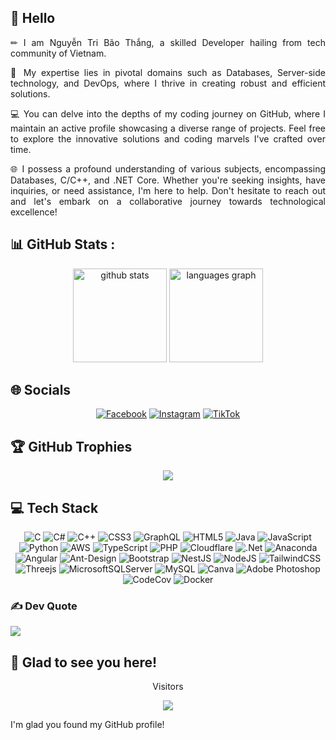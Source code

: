 ## 👋 Hello

<p align="justify">
✏ I am Nguyễn Tri Bão Thắng, a skilled Developer hailing from tech community of Vietnam.
</p>

<p align="justify">
🚀 My expertise lies in pivotal domains such as Databases, Server-side technology, and DevOps, where I thrive in creating robust and efficient solutions.
</p>

<p align="justify">
💻 You can delve into the depths of my coding journey on GitHub, where I maintain an active profile showcasing a diverse range of projects. Feel free to explore the innovative solutions and coding marvels I've crafted over time.
</p>

<p align="justify">
🌐 I possess a profound understanding of various subjects, encompassing Databases, C/C++, and .NET Core. Whether you're seeking insights, have inquiries, or need assistance, I'm here to help. Don't hesitate to reach out and let's embark on a collaborative journey towards technological excellence!
</p>

## 📊 GitHub Stats :
<div align="center">
  <img loading="lazy" src="https://github-readme-stats.vercel.app/api?username=NguyenTriBaoThang&theme=radical&hide_border=false&include_all_commits=false&count_private=false" height="150" alt="github stats"  />
  <img loading="lazy" src="https://github-readme-stats.vercel.app/api/top-langs/?username=NguyenTriBaoThang&theme=radical&hide_border=false&include_all_commits=false&count_private=false&layout=compact" height="150" alt="languages graph"  />
</div>

## 🌐 Socials
<div align="center">
  
[![Facebook](https://img.shields.io/badge/Facebook-%231877F2.svg?logo=Facebook&logoColor=white)](https://facebook.com/https://www.facebook.com/bao.thangn/) [![Instagram](https://img.shields.io/badge/Instagram-%23E4405F.svg?logo=Instagram&logoColor=white)](https://instagram.com/https://www.instagram.com/tieuhacsaito/) [![TikTok](https://img.shields.io/badge/TikTok-%23000000.svg?logo=TikTok&logoColor=white)](https://tiktok.com/@https://www.tiktok.com/@tieuhacsaito) 

</div>

## 🏆 GitHub Trophies
<div align="center">
  
![](https://github-trophies.vercel.app/?username=NguyenTriBaoThang&theme=radical&no-frame=false&no-bg=false&margin-w=4)
</div>

## 💻 Tech Stack
<div align="center">
  
![C](https://img.shields.io/badge/c-%2300599C.svg?style=plastic&logo=c&logoColor=white) ![C#](https://img.shields.io/badge/c%23-%23239120.svg?style=plastic&logo=c-sharp&logoColor=white) ![C++](https://img.shields.io/badge/c++-%2300599C.svg?style=plastic&logo=c%2B%2B&logoColor=white) ![CSS3](https://img.shields.io/badge/css3-%231572B6.svg?style=plastic&logo=css3&logoColor=white) ![GraphQL](https://img.shields.io/badge/-GraphQL-E10098?style=plastic&logo=graphql&logoColor=white) ![HTML5](https://img.shields.io/badge/html5-%23E34F26.svg?style=plastic&logo=html5&logoColor=white) ![Java](https://img.shields.io/badge/java-%23ED8B00.svg?style=plastic&logo=java&logoColor=white) ![JavaScript](https://img.shields.io/badge/javascript-%23323330.svg?style=plastic&logo=javascript&logoColor=%23F7DF1E) ![Python](https://img.shields.io/badge/python-3670A0?style=plastic&logo=python&logoColor=ffdd54) ![AWS](https://img.shields.io/badge/AWS-%23FF9900.svg?style=plastic&logo=amazon-aws&logoColor=white) ![TypeScript](https://img.shields.io/badge/typescript-%23007ACC.svg?style=plastic&logo=typescript&logoColor=white) ![PHP](https://img.shields.io/badge/php-%23777BB4.svg?style=plastic&logo=php&logoColor=white) ![Cloudflare](https://img.shields.io/badge/Cloudflare-F38020?style=plastic&logo=Cloudflare&logoColor=white) ![.Net](https://img.shields.io/badge/.NET-5C2D91?style=plastic&logo=.net&logoColor=white) ![Anaconda](https://img.shields.io/badge/Anaconda-%2344A833.svg?style=plastic&logo=anaconda&logoColor=white) ![Angular](https://img.shields.io/badge/angular-%23DD0031.svg?style=plastic&logo=angular&logoColor=white) ![Ant-Design](https://img.shields.io/badge/-AntDesign-%230170FE?style=plastic&logo=ant-design&logoColor=white) ![Bootstrap](https://img.shields.io/badge/bootstrap-%23563D7C.svg?style=plastic&logo=bootstrap&logoColor=white) ![NestJS](https://img.shields.io/badge/nestjs-%23E0234E.svg?style=plastic&logo=nestjs&logoColor=white) ![NodeJS](https://img.shields.io/badge/node.js-6DA55F?style=plastic&logo=node.js&logoColor=white) ![TailwindCSS](https://img.shields.io/badge/tailwindcss-%2338B2AC.svg?style=plastic&logo=tailwind-css&logoColor=white) ![Threejs](https://img.shields.io/badge/threejs-black?style=plastic&logo=three.js&logoColor=white) ![MicrosoftSQLServer](https://img.shields.io/badge/Microsoft%20SQL%20Sever-CC2927?style=plastic&logo=microsoft%20sql%20server&logoColor=white) ![MySQL](https://img.shields.io/badge/mysql-%2300f.svg?style=plastic&logo=mysql&logoColor=white) ![Canva](https://img.shields.io/badge/Canva-%2300C4CC.svg?style=plastic&logo=Canva&logoColor=white) ![Adobe Photoshop](https://img.shields.io/badge/adobephotoshop-%2331A8FF.svg?style=plastic&logo=adobephotoshop&logoColor=white) ![CodeCov](https://img.shields.io/badge/codecov-%23ff0077.svg?style=plastic&logo=codecov&logoColor=white) ![Docker](https://img.shields.io/badge/docker-%230db7ed.svg?style=plastic&logo=docker&logoColor=white)

</div>

### ✍️ Dev Quote
![](https://quotes-github-readme.vercel.app/api?type=horizontal&theme=radical)

## 👋 Glad to see you here!
<p align="center">Visitors</p>
<div align="center">
  <img src="https://visitcount.itsvg.in/api?id=NguyenTriBaoThang&icon=0&color=0"  />
</div>

<p align="justify">
  I'm glad you found my GitHub profile!
</p>
